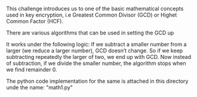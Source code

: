 This challenge introduces us to one of the basic mathematical concepts used in key encryption, i.e Greatest Common Divisor (GCD)
or Highet Common Factor (HCF). 

There are various algorithms that can be used in setting the GCD up

It works under the following logic:
If we subtract a smaller number from a larger (we reduce a larger number), GCD doesn’t change. So if we keep subtracting 
repeatedly the larger of two, we end up with GCD.
Now instead of subtraction, if we divide the smaller number, the algorithm stops when we find remainder 0. 

The python code implementation for the same is attached in this directory unde the name: "math1.py"
